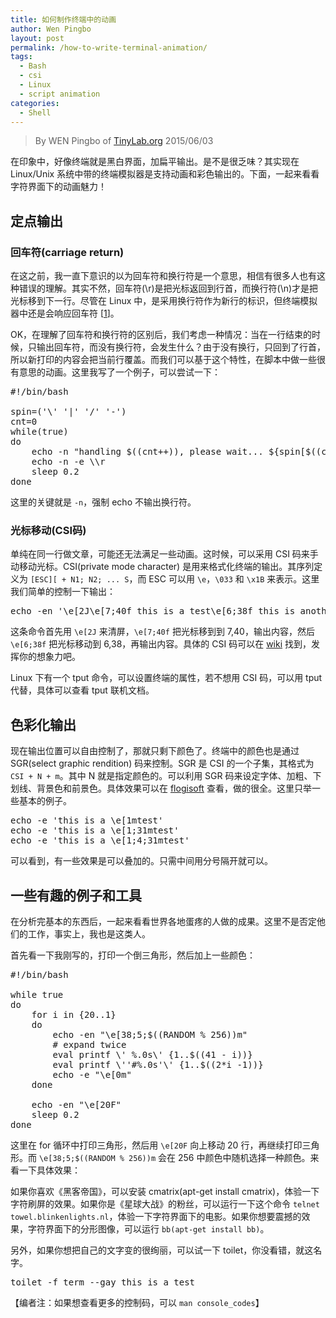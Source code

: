 ```yaml
---
title: 如何制作终端中的动画
author: Wen Pingbo
layout: post
permalink: /how-to-write-terminal-animation/
tags:
  - Bash
  - csi
  - Linux
  - script animation
categories:
  - Shell
---
```


> By WEN Pingbo of [TinyLab.org][1]
> 2015/06/03

在印象中，好像终端就是黑白界面，加扁平输出。是不是很乏味？其实现在 Linux/Unix 系统中带的终端模拟器是支持动画和彩色输出的。下面，一起来看看字符界面下的动画魅力！


## 定点输出

### 回车符(carriage return)

在这之前，我一直下意识的以为回车符和换行符是一个意思，相信有很多人也有这种错误的理解。其实不然，回车符(\r)是把光标返回到行首，而换行符(\n)才是把光标移到下一行。尽管在 Linux 中，是采用换行符作为新行的标识，但终端模拟器中还是会响应回车符 [[1][2]]。

OK，在理解了回车符和换行符的区别后，我们考虑一种情况：当在一行结束的时候，只输出回车符，而没有换行符，会发生什么？由于没有换行，只回到了行首，所以新打印的内容会把当前行覆盖。而我们可以基于这个特性，在脚本中做一些很有意思的动画。这里我写了一个例子，可以尝试一下：

<!-- more -->

<pre>#!/bin/bash

spin=('\' '|' '/' '-')
cnt=0
while(true)
do
    echo -n "handling $((cnt++)), please wait... ${spin[$((cnt % 4))]}"
    echo -n -e \\r
    sleep 0.2
done
</pre>

这里的关键就是 `-n`，强制 echo 不输出换行符。

### 光标移动(CSI码)

单纯在同一行做文章，可能还无法满足一些动画。这时候，可以采用 CSI 码来手动移动光标。CSI(private mode character) 是用来格式化终端的输出。其序列定义为 `[ESC][ + N1; N2; ... S`，而 ESC 可以用 `\e`，`\033` 和 `\x1B` 来表示。这里我们简单的控制一下输出：

<pre>echo -en '\e[2J\e[7;40f this is a test\e[6;38f this is another teset\n\n'
</pre>

这条命令首先用 `\e[2J` 来清屏，`\e[7;40f` 把光标移到到 7,40，输出内容，然后 `\e[6;38f` 把光标移动到 6,38，再输出内容。具体的 CSI 码可以在 [wiki][3] 找到，发挥你的想象力吧。

Linux 下有一个 tput 命令，可以设置终端的属性，若不想用 CSI 码，可以用 tput 代替，具体可以查看 tput 联机文档。

## 色彩化输出

现在输出位置可以自由控制了，那就只剩下颜色了。终端中的颜色也是通过 SGR(select graphic rendition) 码来控制。SGR 是 CSI 的一个子集，其格式为 `CSI + N + m`。其中 N 就是指定颜色的。可以利用 SGR 码来设定字体、加粗、下划线、背景色和前景色。具体效果可以在 [flogisoft][4] 查看，做的很全。这里只举一些基本的例子。

<pre>echo -e 'this is a \e[1mtest'
echo -e 'this is a \e[1;31mtest'
echo -e 'this is a \e[1;4;31mtest'
</pre>

可以看到，有一些效果是可以叠加的。只需中间用分号隔开就可以。

## 一些有趣的例子和工具

在分析完基本的东西后，一起来看看世界各地蛋疼的人做的成果。这里不是否定他们的工作，事实上，我也是这类人。

首先看一下我刚写的，打印一个倒三角形，然后加上一些颜色：

<pre>#!/bin/bash

while true
do
    for i in {20..1}
    do
        echo -en "\e[38;5;$((RANDOM % 256))m"
        # expand twice
        eval printf \' %.0s\' {1..$((41 - i))}
        eval printf \''#%.0s'\' {1..$((2*i -1))}
        echo -e "\e[0m"
    done

    echo -en "\e[20F"
    sleep 0.2
done
</pre>

这里在 for 循环中打印三角形，然后用 `\e[20F` 向上移动 20 行，再继续打印三角形。而 `\e[38;5;$((RANDOM % 256))m` 会在 256 中颜色中随机选择一种颜色。来看一下具体效果：

如果你喜欢《黑客帝国》，可以安装 cmatrix(apt-get install cmatrix)，体验一下字符刷屏的效果。如果你是《星球大战》的粉丝，可以运行一下这个命令 `telnet towel.blinkenlights.nl`，体验一下字符界面下的电影。如果你想要震撼的效果，字符界面下的分形图像，可以运行 `bb(apt-get install bb)`。

另外，如果你想把自己的文字变的很绚丽，可以试一下 toilet，你没看错，就这名字。

<pre>toilet -f term --gay this is a test
</pre>

【编者注：如果想查看更多的控制码，可以 `man console_codes`】





 [1]: http://tinylab.org
 [2]: http://en.wikipedia.org/wiki/Newline
 [3]: http://en.wikipedia.org/wiki/ANSI_escape_code
 [4]: http://misc.flogisoft.com/bash/tip_colors_and_formatting
